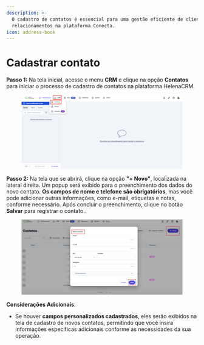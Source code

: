```yaml
---
description: >-
  O cadastro de contatos é essencial para uma gestão eficiente de clientes e
  relacionamentos na plataforma Conecta.
icon: address-book
---
```


# Cadastrar contato

**Passo 1:** Na tela inicial, acesse o menu **CRM** e clique na opção **Contatos** para iniciar o processo de cadastro de contatos na plataforma HelenaCRM.

<figure><img src="../../../.gitbook/assets/image (3).png" alt=""><figcaption></figcaption></figure>

**Passo 2:** Na tela que se abrirá, clique na opção **"+ Novo"**, localizada na lateral direita. Um popup será exibido para o preenchimento dos dados do novo contato. **Os campos de nome e telefone são obrigatórios**, mas você pode adicionar outras informações, como e-mail, etiquetas e notas, conforme necessário. Após concluir o preenchimento, clique no botão **Salvar** para registrar o contato..

<figure><img src="../../../.gitbook/assets/image (4).png" alt=""><figcaption></figcaption></figure>

**Considerações Adicionais**:

* Se houver **campos personalizados cadastrados**, eles serão exibidos na tela de cadastro de novos contatos, permitindo que você insira informações específicas adicionais conforme as necessidades da sua operação.
